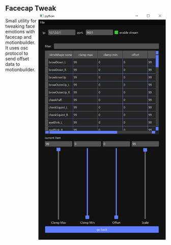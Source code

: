 
## Facecap Tweak <img src="./app_screenshot.png" align="right" width="400">


Small utility for tweaking face emotions with facecap and motionbuilder.
It uses osc protocol to send offset data to motionbuilder.